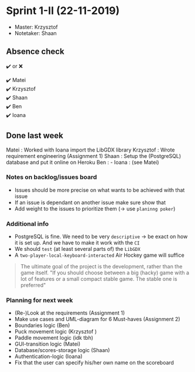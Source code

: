 # Sprint 1-II (22-11-2019)
- Master: Krzysztof
- Notetaker: Shaan

## Absence check
:heavy_check_mark: or :x: <br/>

:heavy_check_mark: Matei<br/>
:heavy_check_mark: Krzysztof<br/>
:heavy_check_mark: Shaan<br/>
:heavy_check_mark: Ben<br/>
:heavy_check_mark: Ioana<br/>

## Done last week
Matei : Worked with Ioana import the LibGDX library
Krzysztof : Wrote requirement engineering (Assignment 1)
Shaan : Setup the (PostgreSQL) database and put it online on Heroku
Ben : -
Ioana : (see Matei) 

### Notes on backlog/issues board
- Issues should be more precise on what wants to be achieved with that issue
 - If an issue is dependant on another issue make sure show that
 - Add weight to the issues to prioritize them (-> use `planinng poker`)

### Additional info
- PostgreSQL is fine. We need to be very `descriptive` -> be exact on how it is set up. And we have to make it work with the `CI` 
- We should `test` (at least several parts of) the `LibGDX`
- A `two-player-local-keyboard-interacted` Air Hockey game will suffice 
> The ultimate goal of the project is the development, rather than the game itself. "If you should choose between a big (hacky) game with a lot of features
> or a small compact stable game. The stable one is preferred"

### Planning for next week
- (Re-)Look at the requirements (Assignment 1)
- Make use cases and UML-diagram for 6 Must-haves (Assignment 2)
 - Boundaries logic (Ben)
 - Puck movement logic (Krzysztof )
 - Paddle movement logic (idk tbh)
 - GUI-transition logic (Matei)
 - Database/scores-storage logic (Shaan)
 - Authentication-logic (Ioana)
- Fix that the user can specify his/her own name on the scoreboard